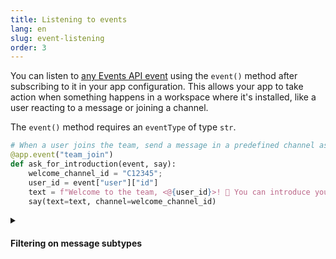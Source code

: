 ```yaml
---
title: Listening to events
lang: en
slug: event-listening
order: 3
---
```


<div class="section-content">

You can listen to [any Events API event](https://api.slack.com/events) using the `event()` method after subscribing to it in your app configuration. This allows your app to take action when something happens in a workspace where it's installed, like a user reacting to a message or joining a channel.

The `event()` method requires an `eventType` of type `str`.

</div>

```python
# When a user joins the team, send a message in a predefined channel asking them to introduce themselves
@app.event("team_join")
def ask_for_introduction(event, say):
    welcome_channel_id = "C12345";
    user_id = event["user"]["id"]
    text = f"Welcome to the team, <@{user_id}>! 🎉 You can introduce yourself in this channel."
    say(text=text, channel=welcome_channel_id)
```

<details class="secondary-wrapper" >
  
<summary class="section-head" markdown="0">
  <h4 class="section-head">Filtering on message subtypes</h4>
</summary>

<div class="secondary-content" markdown="0">
The `message()` listener is equivalent to `event("message")`.

You can filter on subtypes of events by passing in the additional key `subtype`. Common message subtypes like `bot_message` and `message_replied` can be found [on the message event page](https://api.slack.com/events/message#message_subtypes).

</div>

```python
# Matches all messages from bot users
@app.message({"subtype": "message_changed"})
def log_message_change(logger, message):
    logger.info(f"The user {message['user']} changed the message to {message['text']}")
```

</details>
